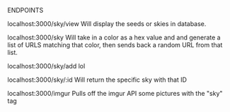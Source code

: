ENDPOINTS

localhost:3000/sky/view
Will display the seeds or skies in database.

localhost:3000/sky
Will take in a color as a hex value and and generate a list of URLS matching that color, then sends back a random URL from that list.

localhost:3000/sky/add
lol

localhost:3000/sky/:id
Will return the specific sky with that ID

localhost:3000/imgur
Pulls off the imgur API some pictures with the "sky" tag